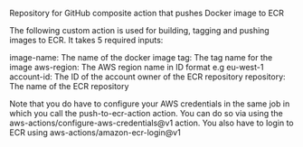 Repository for GitHub composite action that pushes Docker image to ECR

The following custom action is used for building, tagging and pushing images to ECR.
It takes 5 required inputs: 

  image-name: The name of the docker image
  tag: The tag name for the image
  aws-region: The AWS region name in ID format e.g eu-west-1
  account-id: The ID of the account owner of the ECR repository
  repository: The name of the ECR repository
 
Note that you do have to configure your AWS credentials in the same job in which you call the push-to-ecr-action action. You can do so via using the aws-actions/configure-aws-credentials@v1 action. You also have to login to ECR using aws-actions/amazon-ecr-login@v1
  
